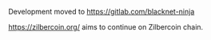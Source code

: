 Development moved to https://gitlab.com/blacknet-ninja

https://zilbercoin.org/ aims to continue on Zilbercoin chain.
